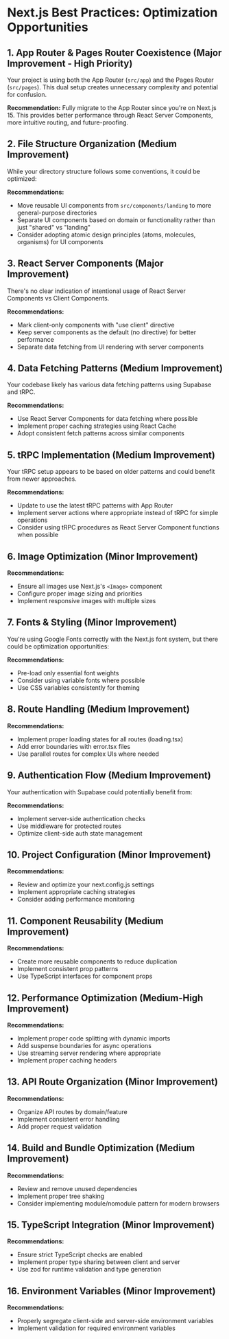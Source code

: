 # Next.js Best Practices: Optimization Opportunities

## 1. App Router & Pages Router Coexistence (Major Improvement - High Priority)

Your project is using both the App Router (`src/app`) and the Pages Router (`src/pages`). This dual setup creates unnecessary complexity and potential for confusion.

**Recommendation:** Fully migrate to the App Router since you're on Next.js 15. This provides better performance through React Server Components, more intuitive routing, and future-proofing.

## 2. File Structure Organization (Medium Improvement)

While your directory structure follows some conventions, it could be optimized:

**Recommendations:**
- Move reusable UI components from `src/components/landing` to more general-purpose directories
- Separate UI components based on domain or functionality rather than just "shared" vs "landing"
- Consider adopting atomic design principles (atoms, molecules, organisms) for UI components

## 3. React Server Components (Major Improvement)

There's no clear indication of intentional usage of React Server Components vs Client Components.

**Recommendations:**
- Mark client-only components with "use client" directive
- Keep server components as the default (no directive) for better performance
- Separate data fetching from UI rendering with server components

## 4. Data Fetching Patterns (Medium Improvement)

Your codebase likely has various data fetching patterns using Supabase and tRPC.

**Recommendations:**
- Use React Server Components for data fetching where possible
- Implement proper caching strategies using React Cache
- Adopt consistent fetch patterns across similar components

## 5. tRPC Implementation (Medium Improvement)

Your tRPC setup appears to be based on older patterns and could benefit from newer approaches.

**Recommendations:**
- Update to use the latest tRPC patterns with App Router
- Implement server actions where appropriate instead of tRPC for simple operations
- Consider using tRPC procedures as React Server Component functions when possible

## 6. Image Optimization (Minor Improvement)

**Recommendations:**
- Ensure all images use Next.js's `<Image>` component
- Configure proper image sizing and priorities
- Implement responsive images with multiple sizes

## 7. Fonts & Styling (Minor Improvement)

You're using Google Fonts correctly with the Next.js font system, but there could be optimization opportunities:

**Recommendations:**
- Pre-load only essential font weights
- Consider using variable fonts where possible
- Use CSS variables consistently for theming

## 8. Route Handling (Medium Improvement)

**Recommendations:**
- Implement proper loading states for all routes (loading.tsx)
- Add error boundaries with error.tsx files
- Use parallel routes for complex UIs where needed

## 9. Authentication Flow (Medium Improvement)

Your authentication with Supabase could potentially benefit from:

**Recommendations:**
- Implement server-side authentication checks
- Use middleware for protected routes
- Optimize client-side auth state management

## 10. Project Configuration (Minor Improvement)

**Recommendations:**
- Review and optimize your next.config.js settings
- Implement appropriate caching strategies
- Consider adding performance monitoring

## 11. Component Reusability (Medium Improvement)

**Recommendations:**
- Create more reusable components to reduce duplication
- Implement consistent prop patterns
- Use TypeScript interfaces for component props

## 12. Performance Optimization (Medium-High Improvement)

**Recommendations:**
- Implement proper code splitting with dynamic imports
- Add suspense boundaries for async operations
- Use streaming server rendering where appropriate
- Implement proper caching headers

## 13. API Route Organization (Minor Improvement)

**Recommendations:**
- Organize API routes by domain/feature
- Implement consistent error handling
- Add proper request validation

## 14. Build and Bundle Optimization (Medium Improvement)

**Recommendations:**
- Review and remove unused dependencies
- Implement proper tree shaking
- Consider implementing module/nomodule pattern for modern browsers

## 15. TypeScript Integration (Minor Improvement)

**Recommendations:**
- Ensure strict TypeScript checks are enabled
- Implement proper type sharing between client and server
- Use zod for runtime validation and type generation

## 16. Environment Variables (Minor Improvement)

**Recommendations:**
- Properly segregate client-side and server-side environment variables
- Implement validation for required environment variables